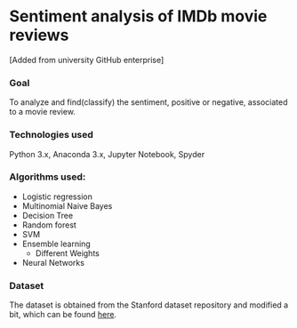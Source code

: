 # Sentiment analysis of IMDb movie reviews
[Added from university GitHub enterprise]
### Goal

To analyze and find(classify) the sentiment, positive or negative, associated to a movie review.

### Technologies used
Python 3.x, Anaconda 3.x, Jupyter Notebook, Spyder


### Algorithms used:
  - Logistic regression
  - Multinomial Naive Bayes
  - Decision Tree
  - Random forest
  - SVM
  - Ensemble learning
    - Different Weights
  - Neural Networks

### Dataset
The dataset is obtained from the Stanford dataset repository and modified a bit, which can be found [here](https://drive.google.com/file/d/1uoPp8u6AcJrcMhE5Ln6hM3MsA5TTPQL0/view?usp=sharing).
